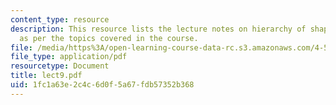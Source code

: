 ```yaml
---
content_type: resource
description: This resource lists the lecture notes on hierarchy of shape grammars
  as per the topics covered in the course.
file: /media/https%3A/open-learning-course-data-rc.s3.amazonaws.com/4-520-computational-design-i-theory-and-applications-fall-2005/1fc1a63e2c4c6d0f5a67fdb57352b368_lect9.pdf
file_type: application/pdf
resourcetype: Document
title: lect9.pdf
uid: 1fc1a63e-2c4c-6d0f-5a67-fdb57352b368
---
```

